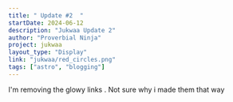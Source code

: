 ```yaml
---
title: " Update #2  "
startDate: 2024-06-12
description: "Jukwaa Update 2"
author: "Proverbial Ninja"
project: jukwaa
layout_type: "Display"
link: "jukwaa/red_circles.png"
tags: ["astro", "blogging"]
---
```


I'm removing the glowy links . Not sure why i made them that way
